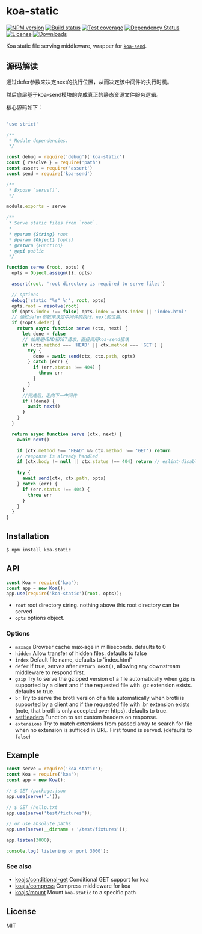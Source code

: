 # koa-static

[![NPM version][npm-image]][npm-url]
[![Build status][travis-image]][travis-url]
[![Test coverage][coveralls-image]][coveralls-url]
[![Dependency Status][david-image]][david-url]
[![License][license-image]][license-url]
[![Downloads][downloads-image]][downloads-url]

 Koa static file serving middleware, wrapper for [`koa-send`](https://github.com/koajs/send).


## 源码解读

通过defer参数来决定next的执行位置，从而决定该中间件的执行时机。

然后底层基于koa-send模块的完成真正的静态资源文件服务逻辑。

核心源码如下：

``` js

'use strict'

/**
 * Module dependencies.
 */

const debug = require('debug')('koa-static')
const { resolve } = require('path')
const assert = require('assert')
const send = require('koa-send')

/**
 * Expose `serve()`.
 */

module.exports = serve

/**
 * Serve static files from `root`.
 *
 * @param {String} root
 * @param {Object} [opts]
 * @return {Function}
 * @api public
 */

function serve (root, opts) {
  opts = Object.assign({}, opts)

  assert(root, 'root directory is required to serve files')

  // options
  debug('static "%s" %j', root, opts)
  opts.root = resolve(root)
  if (opts.index !== false) opts.index = opts.index || 'index.html'
  // 通过defer参数来决定中间件的执行，next的位置。
  if (!opts.defer) {
    return async function serve (ctx, next) {
      let done = false
      // 如果是HEAD和GET请求，直接调用koa-send模块
      if (ctx.method === 'HEAD' || ctx.method === 'GET') {
        try {
          done = await send(ctx, ctx.path, opts)
        } catch (err) {
          if (err.status !== 404) {
            throw err
          }
        }
      }
      //完成后，走向下一中间件
      if (!done) {
        await next()
      }
    }
  }

  return async function serve (ctx, next) {
    await next()

    if (ctx.method !== 'HEAD' && ctx.method !== 'GET') return
    // response is already handled
    if (ctx.body != null || ctx.status !== 404) return // eslint-disable-line

    try {
      await send(ctx, ctx.path, opts)
    } catch (err) {
      if (err.status !== 404) {
        throw err
      }
    }
  }
}

```


## Installation

```bash
$ npm install koa-static
```

## API

```js
const Koa = require('koa');
const app = new Koa();
app.use(require('koa-static')(root, opts));
```

* `root` root directory string. nothing above this root directory can be served
* `opts` options object.

### Options

 - `maxage` Browser cache max-age in milliseconds. defaults to 0
 - `hidden` Allow transfer of hidden files. defaults to false
 - `index` Default file name, defaults to 'index.html'
 - `defer` If true, serves after `return next()`, allowing any downstream middleware to respond first.
 - `gzip`  Try to serve the gzipped version of a file automatically when gzip is supported by a client and if the requested file with .gz extension exists. defaults to true.
 - `br`  Try to serve the brotli version of a file automatically when brotli is supported by a client and if the requested file with .br extension exists (note, that brotli is only accepted over https). defaults to true.
 - [setHeaders](https://github.com/koajs/send#setheaders) Function to set custom headers on response.
 - `extensions` Try to match extensions from passed array to search for file when no extension is sufficed in URL. First found is served. (defaults to `false`)

## Example

```js
const serve = require('koa-static');
const Koa = require('koa');
const app = new Koa();

// $ GET /package.json
app.use(serve('.'));

// $ GET /hello.txt
app.use(serve('test/fixtures'));

// or use absolute paths
app.use(serve(__dirname + '/test/fixtures'));

app.listen(3000);

console.log('listening on port 3000');
```

### See also

 - [koajs/conditional-get](https://github.com/koajs/conditional-get) Conditional GET support for koa
 - [koajs/compress](https://github.com/koajs/compress) Compress middleware for koa
 - [koajs/mount](https://github.com/koajs/mount) Mount `koa-static` to a specific path

## License

  MIT

[npm-image]: https://img.shields.io/npm/v/koa-static.svg?style=flat-square
[npm-url]: https://npmjs.org/package/koa-static
[github-tag]: http://img.shields.io/github/tag/koajs/static.svg?style=flat-square
[github-url]: https://github.com/koajs/static/tags
[travis-image]: https://img.shields.io/travis/koajs/static.svg?style=flat-square
[travis-url]: https://travis-ci.org/koajs/static
[coveralls-image]: https://img.shields.io/coveralls/koajs/static.svg?style=flat-square
[coveralls-url]: https://coveralls.io/r/koajs/static?branch=master
[david-image]: http://img.shields.io/david/koajs/static.svg?style=flat-square
[david-url]: https://david-dm.org/koajs/static
[license-image]: http://img.shields.io/npm/l/koa-static.svg?style=flat-square
[license-url]: LICENSE
[downloads-image]: http://img.shields.io/npm/dm/koa-static.svg?style=flat-square
[downloads-url]: https://npmjs.org/package/koa-static
[gittip-image]: https://img.shields.io/gittip/jonathanong.svg?style=flat-square
[gittip-url]: https://www.gittip.com/jonathanong/
